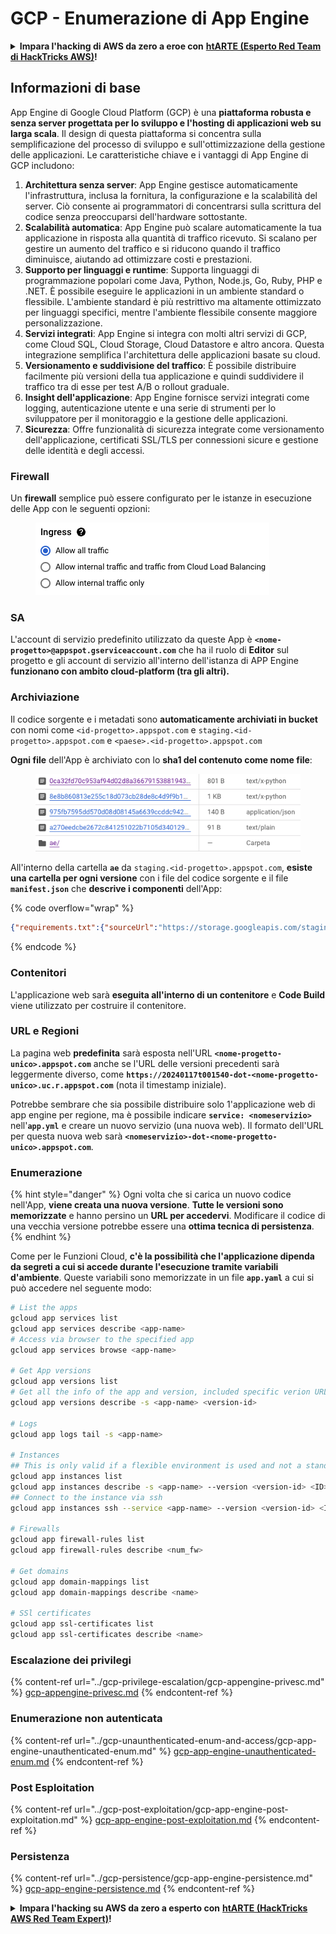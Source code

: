 # GCP - Enumerazione di App Engine

<details>

<summary><strong>Impara l'hacking di AWS da zero a eroe con</strong> <a href="https://training.hacktricks.xyz/courses/arte"><strong>htARTE (Esperto Red Team di HackTricks AWS)</strong></a><strong>!</strong></summary>

Altri modi per supportare HackTricks:

* Se vuoi vedere la tua **azienda pubblicizzata su HackTricks** o **scaricare HackTricks in PDF** Controlla i [**PIANI DI ABBONAMENTO**](https://github.com/sponsors/carlospolop)!
* Ottieni il [**merchandising ufficiale di PEASS & HackTricks**](https://peass.creator-spring.com)
* Scopri [**La Famiglia PEASS**](https://opensea.io/collection/the-peass-family), la nostra collezione di [**NFT esclusivi**](https://opensea.io/collection/the-peass-family)
* **Unisciti al** 💬 [**gruppo Discord**](https://discord.gg/hRep4RUj7f) o al [**gruppo telegram**](https://t.me/peass) o **seguici** su **Twitter** 🐦 [**@hacktricks\_live**](https://twitter.com/hacktricks\_live)**.**
* **Condividi i tuoi trucchi di hacking inviando PR a** [**HackTricks**](https://github.com/carlospolop/hacktricks) e [**HackTricks Cloud**](https://github.com/carlospolop/hacktricks-cloud) repos di github.

</details>

## Informazioni di base <a href="#reviewing-app-engine-configurations" id="reviewing-app-engine-configurations"></a>

App Engine di Google Cloud Platform (GCP) è una **piattaforma robusta e senza server progettata per lo sviluppo e l'hosting di applicazioni web su larga scala**. Il design di questa piattaforma si concentra sulla semplificazione del processo di sviluppo e sull'ottimizzazione della gestione delle applicazioni. Le caratteristiche chiave e i vantaggi di App Engine di GCP includono:

1. **Architettura senza server**: App Engine gestisce automaticamente l'infrastruttura, inclusa la fornitura, la configurazione e la scalabilità del server. Ciò consente ai programmatori di concentrarsi sulla scrittura del codice senza preoccuparsi dell'hardware sottostante.
2. **Scalabilità automatica**: App Engine può scalare automaticamente la tua applicazione in risposta alla quantità di traffico ricevuto. Si scalano per gestire un aumento del traffico e si riducono quando il traffico diminuisce, aiutando ad ottimizzare costi e prestazioni.
3. **Supporto per linguaggi e runtime**: Supporta linguaggi di programmazione popolari come Java, Python, Node.js, Go, Ruby, PHP e .NET. È possibile eseguire le applicazioni in un ambiente standard o flessibile. L'ambiente standard è più restrittivo ma altamente ottimizzato per linguaggi specifici, mentre l'ambiente flessibile consente maggiore personalizzazione.
4. **Servizi integrati**: App Engine si integra con molti altri servizi di GCP, come Cloud SQL, Cloud Storage, Cloud Datastore e altro ancora. Questa integrazione semplifica l'architettura delle applicazioni basate su cloud.
5. **Versionamento e suddivisione del traffico**: È possibile distribuire facilmente più versioni della tua applicazione e quindi suddividere il traffico tra di esse per test A/B o rollout graduale.
6. **Insight dell'applicazione**: App Engine fornisce servizi integrati come logging, autenticazione utente e una serie di strumenti per lo sviluppatore per il monitoraggio e la gestione delle applicazioni.
7. **Sicurezza**: Offre funzionalità di sicurezza integrate come versionamento dell'applicazione, certificati SSL/TLS per connessioni sicure e gestione delle identità e degli accessi.

### Firewall

Un **firewall** semplice può essere configurato per le istanze in esecuzione delle App con le seguenti opzioni:

<figure><img src="../../../.gitbook/assets/image (246).png" alt=""><figcaption></figcaption></figure>

### SA

L'account di servizio predefinito utilizzato da queste App è **`<nome-progetto>@appspot.gserviceaccount.com`** che ha il ruolo di **Editor** sul progetto e gli account di servizio all'interno dell'istanza di APP Engine **funzionano con ambito cloud-platform (tra gli altri).**

### Archiviazione

Il codice sorgente e i metadati sono **automaticamente archiviati in bucket** con nomi come `<id-progetto>.appspot.com` e `staging.<id-progetto>.appspot.com` e `<paese>.<id-progetto>.appspot.com`

**Ogni file** dell'App è archiviato con lo **sha1 del contenuto come nome file**:

<figure><img src="../../../.gitbook/assets/image (82).png" alt=""><figcaption></figcaption></figure>

All'interno della cartella **`ae`** da `staging.<id-progetto>.appspot.com`, **esiste una cartella per ogni versione** con i file del codice sorgente e il file **`manifest.json`** che **descrive i componenti** dell'App:

{% code overflow="wrap" %}
```json
{"requirements.txt":{"sourceUrl":"https://storage.googleapis.com/staging.onboarding-host-98efbf97812843.appspot.com/a270eedcbe2672c841251022b7105d340129d108","sha1Sum":"a270eedc_be2672c8_41251022_b7105d34_0129d108"},"main_test.py":{"sourceUrl":"https://storage.googleapis.com/staging.onboarding-host-98efbf97812843.appspot.com/0ca32fd70c953af94d02d8a36679153881943f32","sha1Sum":"0ca32fd7_0c953af9_4d02d8a ...
```
{% endcode %}

### Contenitori

L'applicazione web sarà **eseguita all'interno di un contenitore** e **Code Build** viene utilizzato per costruire il contenitore.

### URL e Regioni

La pagina web **predefinita** sarà esposta nell'URL **`<nome-progetto-unico>.appspot.com`** anche se l'URL delle versioni precedenti sarà leggermente diverso, come **`https://20240117t001540-dot-<nome-progetto-unico>.uc.r.appspot.com`** (nota il timestamp iniziale).

Potrebbe sembrare che sia possibile distribuire solo 1'applicazione web di app engine per regione, ma è possibile indicare **`service: <nomeservizio>`** nell'**`app.yml`** e creare un nuovo servizio (una nuova web). Il formato dell'URL per questa nuova web sarà **`<nomeservizio>-dot-<nome-progetto-unico>.appspot.com`**.

### Enumerazione

{% hint style="danger" %}
Ogni volta che si carica un nuovo codice nell'App, **viene creata una nuova versione**. **Tutte le versioni sono memorizzate** e hanno persino un **URL per accedervi**. Modificare il codice di una vecchia versione potrebbe essere una **ottima tecnica di persistenza**.
{% endhint %}

Come per le Funzioni Cloud, **c'è la possibilità che l'applicazione dipenda da segreti a cui si accede durante l'esecuzione tramite variabili d'ambiente**. Queste variabili sono memorizzate in un file **`app.yaml`** a cui si può accedere nel seguente modo:
```bash
# List the apps
gcloud app services list
gcloud app services describe <app-name>
# Access via browser to the specified app
gcloud app services browse <app-name>

# Get App versions
gcloud app versions list
# Get all the info of the app and version, included specific verion URL and the env
gcloud app versions describe -s <app-name> <version-id>

# Logs
gcloud app logs tail -s <app-name>

# Instances
## This is only valid if a flexible environment is used and not a standard one
gcloud app instances list
gcloud app instances describe -s <app-name> --version <version-id> <ID>
## Connect to the instance via ssh
gcloud app instances ssh --service <app-name> --version <version-id> <ID>

# Firewalls
gcloud app firewall-rules list
gcloud app firewall-rules describe <num_fw>

# Get domains
gcloud app domain-mappings list
gcloud app domain-mappings describe <name>

# SSl certificates
gcloud app ssl-certificates list
gcloud app ssl-certificates describe <name>
```
### Escalazione dei privilegi

{% content-ref url="../gcp-privilege-escalation/gcp-appengine-privesc.md" %}
[gcp-appengine-privesc.md](../gcp-privilege-escalation/gcp-appengine-privesc.md)
{% endcontent-ref %}

### Enumerazione non autenticata

{% content-ref url="../gcp-unaunthenticated-enum-and-access/gcp-app-engine-unauthenticated-enum.md" %}
[gcp-app-engine-unauthenticated-enum.md](../gcp-unaunthenticated-enum-and-access/gcp-app-engine-unauthenticated-enum.md)
{% endcontent-ref %}

### Post Esploitation

{% content-ref url="../gcp-post-exploitation/gcp-app-engine-post-exploitation.md" %}
[gcp-app-engine-post-exploitation.md](../gcp-post-exploitation/gcp-app-engine-post-exploitation.md)
{% endcontent-ref %}

### Persistenza

{% content-ref url="../gcp-persistence/gcp-app-engine-persistence.md" %}
[gcp-app-engine-persistence.md](../gcp-persistence/gcp-app-engine-persistence.md)
{% endcontent-ref %}

<details>

<summary><strong>Impara l'hacking su AWS da zero a esperto con</strong> <a href="https://training.hacktricks.xyz/courses/arte"><strong>htARTE (HackTricks AWS Red Team Expert)</strong></a><strong>!</strong></summary>

Altri modi per supportare HackTricks:

* Se vuoi vedere la tua **azienda pubblicizzata su HackTricks** o **scaricare HackTricks in PDF** Controlla i [**PIANI DI ABBONAMENTO**](https://github.com/sponsors/carlospolop)!
* Ottieni il [**merchandising ufficiale di PEASS & HackTricks**](https://peass.creator-spring.com)
* Scopri [**The PEASS Family**](https://opensea.io/collection/the-peass-family), la nostra collezione di [**NFT esclusivi**](https://opensea.io/collection/the-peass-family)
* **Unisciti al** 💬 [**gruppo Discord**](https://discord.gg/hRep4RUj7f) o al [**gruppo telegram**](https://t.me/peass) o **seguici** su **Twitter** 🐦 [**@hacktricks\_live**](https://twitter.com/hacktricks\_live)**.**
* **Condividi i tuoi trucchi di hacking inviando PR a** [**HackTricks**](https://github.com/carlospolop/hacktricks) e [**HackTricks Cloud**](https://github.com/carlospolop/hacktricks-cloud) github repos.

</details>
